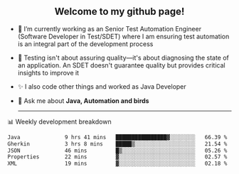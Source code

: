 <h2 align="center">Welcome to my github page!</h2>

- 🔭 I’m currently working as an Senior Test Automation Engineer (Software Developer in Test/SDET) where I am ensuring test automation is an integral part of the development process
- 🎩 Testing isn't about assuring quality—it's about diagnosing the state of an application. An SDET doesn't guarantee quality but provides critical insights to improve it
- ✨ I also code other things and worked as Java Developer
- 💬 Ask me about **Java, Automation and birds**
  
  -------
  
📊 Weekly development breakdown

<!--START_SECTION:waka-->

```txt
Java              9 hrs 41 mins   ████████████████▓░░░░░░░░   66.39 %
Gherkin           3 hrs 8 mins    █████▒░░░░░░░░░░░░░░░░░░░   21.54 %
JSON              46 mins         █▒░░░░░░░░░░░░░░░░░░░░░░░   05.26 %
Properties        22 mins         ▓░░░░░░░░░░░░░░░░░░░░░░░░   02.57 %
XML               19 mins         ▓░░░░░░░░░░░░░░░░░░░░░░░░   02.18 %
```

<!--END_SECTION:waka-->
